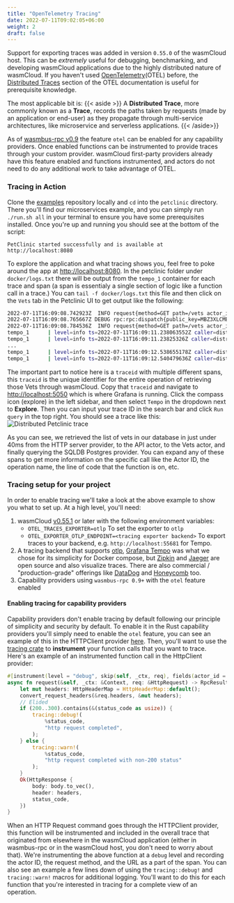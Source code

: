 ```yaml
---
title: "OpenTelemetry Tracing"
date: 2022-07-11T09:02:05+06:00
weight: 2
draft: false
---
```


Support for exporting traces was added in version `0.55.0` of the wasmCloud host. This can be _extremely_ useful for debugging, benchmarking, and developing wasmCloud applications due to the highly distributed nature of wasmCloud. If you haven't used [OpenTelemetry](https://opentelemetry.io/)(OTEL) before, the [Distributed Traces](https://opentelemetry.io/docs/concepts/observability-primer/#distributed-traces) section of the OTEL documentation is useful for prerequisite knowledge.

The most applicable bit is:
{{< aside >}}
A **Distributed Trace**, more commonly known as a **Trace**, records the paths taken by requests (made by an application or end-user) as they propagate through multi-service architectures, like microservice and serverless applications.
{{< /aside>}}

As of [wasmbus-rpc v0.9](https://crates.io/crates/wasmbus-rpc) the feature `otel` can be enabled for any capability providers. Once enabled functions can be instrumented to provide traces through your custom provider. wasmCloud first-party providers already have this feature enabled and functions instrumented, and actors do not need to do any additional work to take advantage of OTEL.

### Tracing in Action

Clone the [examples](https://github.com/wasmCloud/examples) repository locally and `cd` into the `petclinic` directory. There you'll find our microservices example, and you can simply run `./run.sh all` in your terminal to ensure you have some prerequisites installed. Once you're up and running you should see at the bottom of the script:

```plain
PetClinic started successfully and is available at http://localhost:8080
```

To explore the application and what tracing shows you, feel free to poke around the app at [http://localhost:8080](http://localhost:8080). In the petclinic folder under `docker/logs.txt` there will be output from the `tempo_1` container for each trace and span (a span is essentialy a single section of logic like a function call in a trace.) You can `tail -f docker/logs.txt` this file and then click on the `Vets` tab in the Petclinic UI to get output like the following:

```bash
2022-07-11T16:09:08.742923Z  INFO request{method=GET path=/vets actor_id=MA5DZLFF733IR7TIDMBNOUMDS7I32NFUJIZ7LBSS5ED3V6GPFTDZJXZ3}: warp::filters::trace: processing request
2022-07-11T16:09:08.765667Z DEBUG rpc:rpc:dispatch{public_key=MBZ3XLCME3RZBF7GQJ2LNIFZXHOGEJ2I7GVRHSIOPERWQXGMAH5NCI4F operation=SqlDb.Query}:query{actor_id=Some("MBZ3XLCME3RZBF7GQJ2LNIFZXHOGEJ2I7GVRHSIOPERWQXGMAH5NCI4F")}: sqldb_postgres: executing read query
2022-07-11T16:09:08.784536Z  INFO request{method=GET path=/vets actor_id=MA5DZLFF733IR7TIDMBNOUMDS7I32NFUJIZ7LBSS5ED3V6GPFTDZJXZ3}: warp::filters::trace: finished processing with success status=200
tempo_1      | level=info ts=2022-07-11T16:09:11.238063552Z caller=distributor.go:409 msg=received spanid=08329a3ab0d07420 traceid=3254bd41d3d557cb9f71fd3c3edb02fb
tempo_1      | level=info ts=2022-07-11T16:09:11.23825326Z caller=distributor.go:409 msg=received spanid=a58d9cb2caf2611f traceid=3254bd41d3d557cb9f71fd3c3edb02fb
...
tempo_1      | level=info ts=2022-07-11T16:09:12.538655178Z caller=distributor.go:409 msg=received spanid=0ef65bc127f42a3e traceid=3254bd41d3d557cb9f71fd3c3edb02fb
tempo_1      | level=info ts=2022-07-11T16:09:12.540479636Z caller=distributor.go:409 msg=received spanid=4b5458acd123261f traceid=3254bd41d3d557cb9f71fd3c3edb02fb
```

The important part to notice here is a `traceid` with multiple different spans, this `traceid` is the unique identifier for the entire operation of retrieving those Vets through wasmCloud. Copy that `traceid` and navigate to [http://localhost:5050](http://localhost:5050) which is where Grafana is running. Click the compass icon (explore) in the left sidebar, and then select `Tempo` in the dropdown next to **Explore**. Then you can input your trace ID in the search bar and click `Run query` in the top right. You should see a trace like this:
![Distributed Petclinic trace](/img/petclinic_trace.png)

As you can see, we retrieved the list of vets in our database in just under 40ms from the HTTP server provider, to the API actor, to the Vets actor, and finally querying the SQLDB Postgres provider. You can expand any of these spans to get more information on the specific call like the Actor ID, the operation name, the line of code that the function is on, etc.

### Tracing setup for your project

In order to enable tracing we'll take a look at the above example to show you what to set up. At a high level, you'll need:

1. wasmCloud [v0.55.1](https://github.com/wasmCloud/wasmcloud-otp/releases/tag/v0.55.1) or later with the following environment variables:
   - `OTEL_TRACES_EXPORTER=otlp` To set the exporter to `otlp`
   - `OTEL_EXPORTER_OTLP_ENDPOINT=<tracing exporter backend>` To export traces to your backend, e.g. `http://localhost:55681` for Tempo.
1. A tracing backend that supports [otlp](https://github.com/open-telemetry/opentelemetry-specification/blob/main/specification/protocol/otlp.md), [Grafana Tempo](https://github.com/grafana/tempo) was what we chose for its simplicity for Docker compose, but [Zipkin](https://zipkin.io/) and [Jaeger](https://www.jaegertracing.io/) are open source and also visualize traces. There are also commercial / "production-grade" offerings like [DataDog](https://www.datadoghq.com/knowledge-center/distributed-tracing/#distributed-tracing-tools) and [Honeycomb](https://www.honeycomb.io/trace/) too.
1. Capability providers using `wasmbus-rpc 0.9+` with the `otel` feature enabled

#### Enabling tracing for capability providers

Capability providers don't enable tracing by default following our principle of simplicity and security by default. To enable it in the Rust capability providers you'll simply need to enable the `otel` feature, you can see an example of this in the HTTPClient provider [here](https://github.com/wasmCloud/capability-providers/blob/916cc95c09c27faf0cb202003ff1f39ef9059a1b/httpclient/Cargo.toml#L27). Then, you'll want to use the [tracing crate](https://crates.io/crates/tracing) to **instrument** your function calls that you want to trace. Here's an example of an instrumented function call in the HttpClient provider:

```rust
#[instrument(level = "debug", skip(self, _ctx, req), fields(actor_id = ?_ctx.actor, method = %req.method, url = %req.url))]
async fn request(&self, _ctx: &Context, req: &HttpRequest) -> RpcResult<HttpResponse> {
    let mut headers: HttpHeaderMap = HttpHeaderMap::default();
    convert_request_headers(&req.headers, &mut headers);
    // Elided
    if (200..300).contains(&(status_code as usize)) {
        tracing::debug!(
            %status_code,
            "http request completed",
        );
    } else {
        tracing::warn!(
            %status_code,
            "http request completed with non-200 status"
        );
    }
    Ok(HttpResponse {
        body: body.to_vec(),
        header: headers,
        status_code,
    })
}
```

When an HTTP Request command goes through the HTTPClient provider, this function will be instrumented and included in the overall trace that originated from elsewhere in the wasmCloud application (either in wasmbus-rpc or in the wasmCloud host, you don't need to worry about that). We're instrumenting the above function at a `debug` level and recording the actor ID, the request method, and the URL as a part of the span. You can also see an example a few lines down of using the `tracing::debug!` and `tracing::warn!` macros for additional logging. You'll want to do this for each function that you're interested in tracing for a complete view of an operation.

